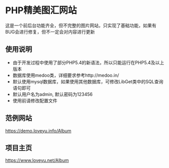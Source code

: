 PHP精美图汇网站
======================================

这是一个前后台功能齐全，但不完整的图片网站，只实现了基础功能，如果有BUG会进行修复，但不一定会对内容进行更新

## 使用说明

* 由于开发过程中使用了部分PHP5.4的新语法，所以只能运行在PHP5.4及以上版本
* 数据库使用medoo类，详细要求参考http://medoo.in/
* 默认使用mysql数据库，如果使用其他数据库，可修改LibGet类中的SQL查询语句即可
* 默认用户名为admin, 默认密码为123456
* 使用前请修改配置文件

## 范例网站

https://demo.loveyu.info/Album

## 项目主页

https://www.loveyu.net/Album
